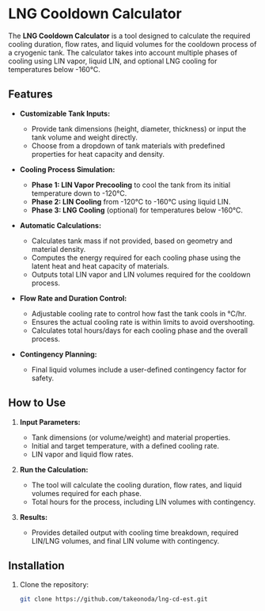 # LNG Cooldown Calculator

The **LNG Cooldown Calculator** is a tool designed to calculate the required cooling duration, flow rates, and liquid volumes for the cooldown process of a cryogenic tank. The calculator takes into account multiple phases of cooling using LIN vapor, liquid LIN, and optional LNG cooling for temperatures below -160°C.

## Features

- **Customizable Tank Inputs:**
  - Provide tank dimensions (height, diameter, thickness) or input the tank volume and weight directly.
  - Choose from a dropdown of tank materials with predefined properties for heat capacity and density.
  
- **Cooling Process Simulation:**
  - **Phase 1: LIN Vapor Precooling** to cool the tank from its initial temperature down to -120°C.
  - **Phase 2: LIN Cooling** from -120°C to -160°C using liquid LIN.
  - **Phase 3: LNG Cooling** (optional) for temperatures below -160°C.
  
- **Automatic Calculations:**
  - Calculates tank mass if not provided, based on geometry and material density.
  - Computes the energy required for each cooling phase using the latent heat and heat capacity of materials.
  - Outputs total LIN vapor and LIN volumes required for the cooldown process.

- **Flow Rate and Duration Control:**
  - Adjustable cooling rate to control how fast the tank cools in °C/hr.
  - Ensures the actual cooling rate is within limits to avoid overshooting.
  - Calculates total hours/days for each cooling phase and the overall process.

- **Contingency Planning:**
  - Final liquid volumes include a user-defined contingency factor for safety.

## How to Use

1. **Input Parameters:**
   - Tank dimensions (or volume/weight) and material properties.
   - Initial and target temperature, with a defined cooling rate.
   - LIN vapor and liquid flow rates.
   
2. **Run the Calculation:**
   - The tool will calculate the cooling duration, flow rates, and liquid volumes required for each phase.
   - Total hours for the process, including LIN volumes with contingency.

3. **Results:**
   - Provides detailed output with cooling time breakdown, required LIN/LNG volumes, and final LIN volume with contingency.
   
## Installation

1. Clone the repository:

   ```bash
   git clone https://github.com/takeonoda/lng-cd-est.git
